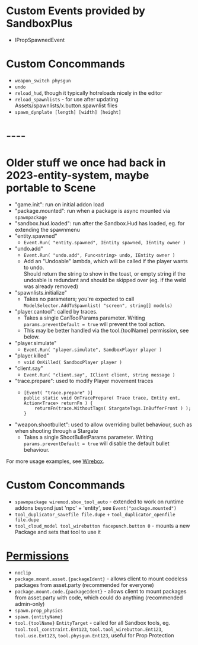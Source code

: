 # Custom Events provided by SandboxPlus
- IPropSpawnedEvent

# Custom Concommands
- `weapon_switch physgun`
- `undo`
- `reload_hud`, though it typically hotreloads nicely in the editor
- `reload_spawnlists` - for use after updating Assets/spawnlists/x.button.spawnlist files
- `spawn_dynplate [length] [width] [height]`

# ----
# Older stuff we once had back in 2023-entity-system, maybe portable to Scene

- "game.init": run on initial addon load
- "package.mounted": run when a package is async mounted via `spawnpackage`
- "sandbox.hud.loaded": run after the Sandbox.Hud has loaded, eg. for extending the spawnmenu
- "entity.spawned"
  - `Event.Run( "entity.spawned", IEntity spawned, IEntity owner )`
- "undo.add"
  - `Event.Run( "undo.add", Func<string> undo, IEntity owner )`
  - Add an "Undoable" lambda, which will be called if the player wants to undo.  
    Should return the string to show in the toast, or empty string if the undoable is redundant and should be skipped over (eg. if the weld was already removed)
- "spawnlists.initialize"
  - Takes no parameters; you're expected to call `ModelSelector.AddToSpawnlist( "screen", string[] models)`
- "player.cantool": called by traces.
  - Takes a single CanToolParams parameter. Writing `params.preventDefault = true` will prevent the tool action.
  - This may be better handled via the tool.{toolName} permission, see below.
- "player.simulate"
  - `Event.Run( "player.simulate", SandboxPlayer player )`
- "player.killed"
  - `void OnKilled( SandboxPlayer player )`
- "client.say"
  - `Event.Run( "client.say", IClient client, string message )`
- "trace.prepare": used to modify Player movement traces
  - ```
    [Event( "trace.prepare" )]
    public static void OnTracePrepare( Trace trace, Entity ent, Action<Trace> returnFn ) {
        returnFn(trace.WithoutTags( StargateTags.InBufferFront ) );
    }
    ```
- "weapon.shootbullet": used to allow overriding bullet behaviour, such as when shooting through a Stargate
  - Takes a single ShootBulletParams parameter. Writing `params.preventDefault = true` will disable the default bullet behaviour.

For more usage examples, see [Wirebox](https://github.com/wiremod/wirebox).

# Custom Concommands
- `spawnpackage wiremod.sbox_tool_auto` - extended to work on runtime addons beyond just 'npc' + 'entity', see `Event("package.mounted")`
- `tool_duplicator_savefile file.dupe` + `tool_duplicator_openfile file.dupe`
- `tool_cloud_model tool_wirebutton facepunch.button 0` - mounts a new Package and sets that tool to use it

# [Permissions](https://github.com/sandmod/permission)

- `noclip`
- `package.mount.asset.{packageIdent}` - allows client to mount codeless packages from asset.party (recommended for everyone)
- `package.mount.code.{packageIdent}` - allows client to mount packages from asset.party with code, which could do anything (recommended admin-only)
- `spawn.prop_physics`
- `spawn.{entityName}`
- `tool.{toolName}` `EntityTarget` - called for all Sandbox tools, eg. `tool.tool_constraint.Ent123`, `tool.tool_wirebutton.Ent123`, `tool.use.Ent123`, `tool.physgun.Ent123`, useful for Prop Protection

